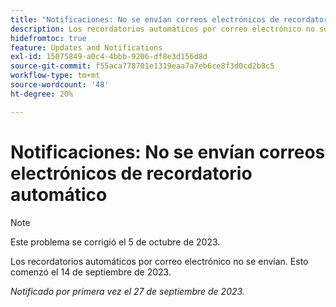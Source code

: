 ```yaml
---
title: "Notificaciones: No se envían correos electrónicos de recordatorio automático"
description: Los recordatorios automáticos por correo electrónico no se envían. Esto comenzó el 14 de septiembre de 2023.
hidefromtoc: true
feature: Updates and Notifications
exl-id: 15075849-a0c4-4bbb-9206-df8e3d156d8d
source-git-commit: f55aca778701e1319eaa7a7eb6ce8f3d0cd2b8c5
workflow-type: tm+mt
source-wordcount: '48'
ht-degree: 20%

---
```


# Notificaciones: No se envían correos electrónicos de recordatorio automático

>[!NOTE]
>
>Este problema se corrigió el 5 de octubre de 2023.

Los recordatorios automáticos por correo electrónico no se envían. Esto comenzó el 14 de septiembre de 2023.

_Notificado por primera vez el 27 de septiembre de 2023._
